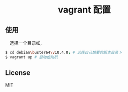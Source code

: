 <h1 align="center"> vagrant 配置 </h1>

## 使用
&emsp;选择一个目录如,

``` bash
$ cd debian\buster64\v10.4.0; # 选择自己想要的版本目录下
$ vagrant up # 启动虚拟机
```
## License

MIT
